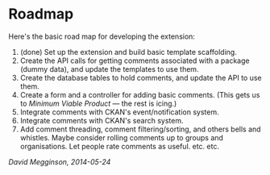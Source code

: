 Roadmap
=======

Here's the basic road map for developing the extension:

1. (done) Set up the extension and build basic template scaffolding.
1. Create the API calls for getting comments associated with a package (dummy data), and update the templates to use them.
1. Create the database tables to hold comments, and update the API to use them.
1. Create a form and a controller for adding basic comments. (This gets us to _Minimum Viable Product_ &mdash; the rest is icing.)
1. Integrate comments with CKAN's event/notification system.
1. Integrate comments with CKAN's search system.
1. Add comment threading, comment filtering/sorting, and others bells and whistles. Maybe consider rolling comments up to groups and organisations. Let people rate comments as useful. etc. etc.

_David Megginson, 2014-05-24_